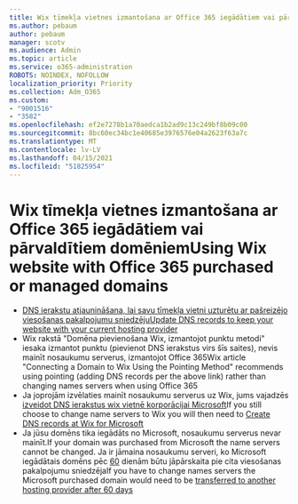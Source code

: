 ```yaml
---
title: Wix tīmekļa vietnes izmantošana ar Office 365 iegādātiem vai pārvaldītiem domēniem
ms.author: pebaum
author: pebaum
manager: scotv
ms.audience: Admin
ms.topic: article
ms.service: o365-administration
ROBOTS: NOINDEX, NOFOLLOW
localization_priority: Priority
ms.collection: Adm_O365
ms.custom:
- "9001516"
- "3582"
ms.openlocfilehash: ef2e7278b1a70aedca1b2ad9c13c249bf8b09c00
ms.sourcegitcommit: 8bc60ec34bc1e40685e3976576e04a2623f63a7c
ms.translationtype: MT
ms.contentlocale: lv-LV
ms.lasthandoff: 04/15/2021
ms.locfileid: "51825954"
---
```

# <a name="using-wix-website-with-office-365-purchased-or-managed-domains"></a><span data-ttu-id="f9d04-102">Wix tīmekļa vietnes izmantošana ar Office 365 iegādātiem vai pārvaldītiem domēniem</span><span class="sxs-lookup"><span data-stu-id="f9d04-102">Using Wix website with Office 365 purchased or managed domains</span></span>

- [<span data-ttu-id="f9d04-103">DNS ierakstu atjaunināšana, lai savu tīmekļa vietni uzturētu ar pašreizējo viesošanas pakalpojumu sniedzēju</span><span class="sxs-lookup"><span data-stu-id="f9d04-103">Update DNS records to keep your website with your current hosting provider</span></span>](https://docs.microsoft.com/microsoft-365/admin/dns/update-dns-records-to-retain-current-hosting-provider)
- <span data-ttu-id="f9d04-104">Wix rakstā "Domēna pievienošana Wix, izmantojot punktu metodi" iesaka izmantot punktu (pievienot DNS ierakstus virs šīs saites), nevis mainīt nosaukumu serverus, izmantojot Office 365</span><span class="sxs-lookup"><span data-stu-id="f9d04-104">Wix article "Connecting a Domain to Wix Using the Pointing Method" recommends using pointing (adding DNS records per the above link) rather than changing names servers when using Office 365</span></span>
- <span data-ttu-id="f9d04-105">Ja joprojām izvēlaties mainīt nosaukumu serverus uz Wix, jums vajadzēs  [izveidot DNS ierakstus wix vietnē korporācijai Microsoft](https://docs.microsoft.com/microsoft-365/admin/dns/create-dns-records-at-wix?view=o365-worldwide)</span><span class="sxs-lookup"><span data-stu-id="f9d04-105">If you still choose to change name servers to Wix you will then need to  [Create DNS records at Wix for Microsoft](https://docs.microsoft.com/microsoft-365/admin/dns/create-dns-records-at-wix?view=o365-worldwide)</span></span>
- <span data-ttu-id="f9d04-106">Ja jūsu domēns tika iegādāts no Microsoft, nosaukumu serverus nevar mainīt.</span><span class="sxs-lookup"><span data-stu-id="f9d04-106">If your domain was purchased from Microsoft the name servers cannot be changed.</span></span> <span data-ttu-id="f9d04-107">Ja ir jāmaina nosaukumu serveri, ko Microsoft iegādātais domēns pēc [60](https://docs.microsoft.com/microsoft-365/admin/get-help-with-domains/transfer-a-domain-from-microsoft-to-another-host) dienām būtu jāpārskaita pie cita viesošanas pakalpojumu sniedzēja</span><span class="sxs-lookup"><span data-stu-id="f9d04-107">If you have to change names servers the Microsoft purchased domain would need to be  [transferred to another hosting provider after 60 days](https://docs.microsoft.com/microsoft-365/admin/get-help-with-domains/transfer-a-domain-from-microsoft-to-another-host)</span></span>